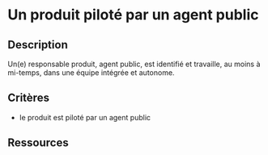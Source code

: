 # Un produit piloté par un agent public

## Description

Un(e) responsable produit, agent public, est identifié et travaille,
au moins à mi-temps, dans une équipe intégrée et autonome.

## Critères

- le produit est piloté par un agent public

## Ressources
